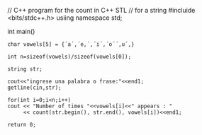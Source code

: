 // C++ program for the count in C++ STL
// for a string
#incluide <bits/stdc++.h>
usiing namespace std;

int main()

    char vowels[5] = {´a´,´e,´,´i´,´o´´,u´,}
    
    int n=sizeof(vowels)/sizeof(vowels[0]);
    
    string str;
    
    cout<<"ingrese una palabra o frase:"<<end1;
    getline(cin,str);
    
    for(int i=0;i<n;i++)
    cout << "Number of times "<<vowels[i]<<" appears : "
         << count(str.begin(), str.end(), vowels[i])<<end1;
         
    return 0;

